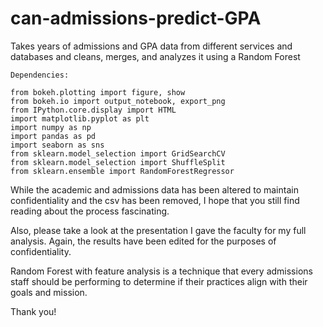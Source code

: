 # can-admissions-predict-GPA
Takes years of admissions and GPA data from different services and databases and cleans, merges, and analyzes it using a Random Forest

<pre><code>Dependencies:

from bokeh.plotting import figure, show
from bokeh.io import output_notebook, export_png
from IPython.core.display import HTML
import matplotlib.pyplot as plt
import numpy as np
import pandas as pd
import seaborn as sns
from sklearn.model_selection import GridSearchCV
from sklearn.model_selection import ShuffleSplit
from sklearn.ensemble import RandomForestRegressor
</pre></code> 


While the academic and admissions data has been altered to maintain confidentiality and the csv has been removed, I hope that you still find reading about the process fascinating. 

Also, please take a look at the presentation I gave the faculty for my full analysis. Again, the results
have been edited for the purposes of confidentiality.

Random Forest with feature analysis is a technique that every admissions staff should be performing to determine if their practices align with their goals and mission.

Thank you!
